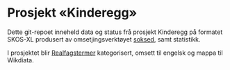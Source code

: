 # Prosjekt «Kinderegg»

Dette git-repoet inneheld data og status frå prosjekt Kinderegg på formatet SKOS-XL
produsert av omsetjingsverktøyet [soksed](https://github.com/danmichaelo/soksed),
samt statistikk.

I prosjektet blir [Realfagstermer](https://github.com/realfagstermer/realfagstermer)
kategorisert, omsett til engelsk og mappa til Wikdiata.


